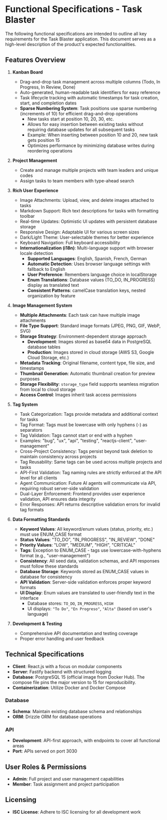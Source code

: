 # Functional Specifications - Task Blaster

The following functional specifications are intended to outline all key requirements for the Task Blaster application. This document serves as a high-level description of the product's expected functionalities.

## Features Overview

1. **Kanban Board**

   - Drag-and-drop task management across multiple columns (Todo, In Progress, In Review, Done)
   - Auto-generated, human-readable task identifiers for easy reference
   - Task lifecycle tracking with automatic timestamps for task creation, start, and completion dates
   - **Sparse Numbering System**: Task positions use sparse numbering (increments of 10) for efficient drag-and-drop operations
     - New tasks start at position 10, 20, 30, etc.
     - Allows for easy insertion between existing tasks without requiring database updates for all subsequent tasks
     - Example: When inserting between position 10 and 20, new task gets position 15
     - Optimizes performance by minimizing database writes during reordering operations

2. **Project Management**

   - Create and manage multiple projects with team leaders and unique codes
   - Assign tasks to team members with type-ahead search

3. **Rich User Experience**

   - Image Attachments: Upload, view, and delete images attached to tasks
   - Markdown Support: Rich text descriptions for tasks with formatting toolbar
   - Real-time Updates: Optimistic UI updates with persistent database storage
   - Responsive Design: Adaptable UI for various screen sizes
   - Dark/Light Theme: User-selectable themes for better experience
   - Keyboard Navigation: Full keyboard accessibility
   - **Internationalization (i18n)**: Multi-language support with browser locale detection
     - **Supported Languages**: English, Spanish, French, German
     - **Automatic Detection**: Uses browser language settings with fallback to English
     - **User Preference**: Remembers language choice in localStorage
     - **Enum Translations**: Database values (TO_DO, IN_PROGRESS) display as translated text
     - **Consistent Patterns**: camelCase translation keys, nested organization by feature

4. **Image Management System**
   - **Multiple Attachments**: Each task can have multiple image attachments
   - **File Type Support**: Standard image formats (JPEG, PNG, GIF, WebP, SVG)
   - **Storage Strategy**: Environment-dependent storage approach
     - **Development**: Images stored as base64 data in PostgreSQL database tables
     - **Production**: Images stored in cloud storage (AWS S3, Google Cloud Storage, etc.)
   - **Metadata Tracking**: Original filename, content type, file size, and timestamps
   - **Thumbnail Generation**: Automatic thumbnail creation for preview purposes
   - **Storage Flexibility**: `storage_type` field supports seamless migration from local to cloud storage
   - **Access Control**: Images inherit task access permissions
5. **Tag System**

   - Task Categorization: Tags provide metadata and additional context for tasks
   - Tag Format: Tags must be lowercase with only hyphens (-) as separators
   - Tag Validation: Tags cannot start or end with a hyphen
   - Examples: "bug", "ux", "api", "testing", "reactjs-client", "user-management"
   - Cross-Project Consistency: Tags persist beyond task deletion to maintain consistency across projects
   - Tag Reusability: Same tags can be used across multiple projects and tasks
   - API-First Validation: Tag naming rules are strictly enforced at the API level for all clients
   - Agent Communication: Future AI agents will communicate via API, requiring robust server-side validation
   - Dual-Layer Enforcement: Frontend provides user experience validation, API ensures data integrity
   - Error Responses: API returns descriptive validation errors for invalid tag formats

6. **Data Formatting Standards**
   - **Keyword Values**: All keyword/enum values (status, priority, etc.) must use ENUM_CASE format
   - **Status Values**: "TO_DO", "IN_PROGRESS", "IN_REVIEW", "DONE"
   - **Priority Values**: "LOW", "MEDIUM", "HIGH", "CRITICAL"
   - **Tags**: Exception to ENUM_CASE - tags use lowercase-with-hyphens format (e.g., "user-management")
   - **Consistency**: All seed data, validation schemas, and API responses must follow these standards
   - **Database Storage**: Keywords stored as ENUM_CASE values in database for consistency
   - **API Validation**: Server-side validation enforces proper keyword formats
   - **UI Display**: Enum values are translated to user-friendly text in the interface
     - Database stores: `TO_DO`, `IN_PROGRESS`, `HIGH`
     - UI displays: `"To Do"`, `"En Progreso"`, `"Alta"` (based on user's language)
7. **Development & Testing**
   - Comprehensive API documentation and testing coverage
   - Proper error handling and user feedback

## Technical Specifications

- **Client**: React.js with a focus on modular components
- **Server**: Fastify backend with structured logging
- **Database**: PostgreSQL 15 (official image from Docker Hub). The compose file pins the major version to 15 for reproducibility.
- **Containerization**: Utilize Docker and Docker Compose

### Database

- **Schema**: Maintain existing database schema and relationships
- **ORM**: Drizzle ORM for database operations

### API

- **Development**: API-first approach, with endpoints to cover all functional areas
- **Port**: APIs served on port 3030

## User Roles & Permissions

- **Admin**: Full project and user management capabilities
- **Member**: Task assignment and project participation

## Licensing

- **ISC License**: Adhere to ISC licensing for all development work
